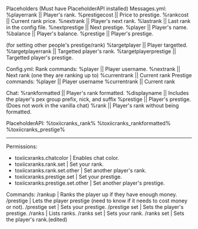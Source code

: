 Placeholders (Must have PlaceholderAPI installed)
Messages.yml:
%playerrank || Player's rank.
%prestigecost || Price to prestige.
%rankcost || Current rank price.
%nextrank || Player's next rank.
%lastrank || Last rank in the config file.
%nextprestige || Next prestige.
%player || Player's name.
%balance || Player's balance.
%prestige || Player's prestige.

(for setting other people's prestige/rank)
%targetplayer || Player targetted.
%targetplayerrank || Targetted player's rank.
%targetplayerprestige || Targetted player's prestige.

Config.yml:
Rank commands:
%player || Player username.
%nextrank || Next rank (one they are ranking up to)
%currentrank || Current rank
Prestige commands:
%player || Player username
%currentrank || Current rank

Chat:
%rankformatted || Player's rank formatted.
%displayname || Includes the player's pex group prefix, nick, and suffix
%prestige || Player's prestige. (Does not work in the vanilla chat)
%rank || Player's rank without being formatted.

PlaceholderAPI:
%toxiicranks_rank%
%toxiicranks_rankformatted%
%toxiicranks_prestige%

---------------------------------------------------------------------------------
Permissions:
- toxiicxranks.chatcolor | Enables chat color.
- toxiicxranks.rank.set | Set your rank.
- toxiicxranks.rank.set.other | Set another player's rank.
- toxiicxranks.prestige.set | Set your prestige.
- toxiicxranks.prestige.set.other | Set another player's prestige.

Commands:
/rankup | Ranks the player up if they have enough money.
/prestige | Lets the player prestige (need to know if it needs to cost money or not).
/prestige set <number> | Sets your prestige.
/prestige set <player> <number> | Sets the player's prestige.
/ranks | Lists ranks.
/ranks set <character> | Sets your rank.
/ranks set <player> <character> | Sets the player's rank.(edited)
